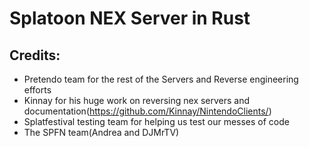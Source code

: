# Splatoon NEX Server in Rust

## Credits:
- Pretendo team for the rest of the Servers and Reverse engineering efforts 
- Kinnay for his huge work on reversing nex servers and documentation(https://github.com/Kinnay/NintendoClients/)
- Splatfestival testing team for helping us test our messes of code
- The SPFN team(Andrea and DJMrTV)